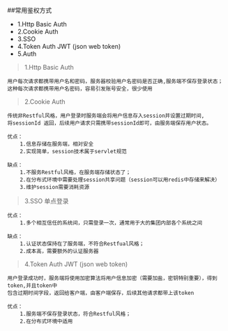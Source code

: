 ##常用鉴权方式    

- 1.Http Basic Auth    
- 2.Cookie Auth   
- 3.SSO  
- 4.Token Auth  JWT (json web token)   
- 5.Auth     

> 1.Http Basic Auth 
 
	用户每次请求都携带用户名和密码，服务器校验用户名密码是否正确,服务端不保存登录状态；  
	这种每次请求都携带用户名密码，容易引发账号安全，很少使用

> 2.Cookie Auth   
 
	传统非Restful风格，用户登录时服务端会将用户信息存入session并设置过期时间,  
	将sessionId 返回，后续用户请求只需携带sessionId即可，由服务端保存用户状态。    
	
	优点：  
		1.信息存储在服务端，相对安全  
	    2.实现简单，session技术属于servlet规范  
	
	缺点：  
		1.不服务Restful风格，在服务端存储状态了；  
		2.在分布式环境中需要处理session共享问题（session可以用redis中存储来解决） 
	    3.维护session需要消耗资源     

> 3.SSO  单点登录    
	
	优点：
		1.多个相互信任的系统间，只需登录一次，通常用于大的集团内部各个系统之间   
   
	缺点：  
		1.认证状态保持在了服务端，不符合Restfual风格；  
		2.成本高，需要额外的认证服务器

> 4.Token Auth  JWT (json web token)     
  
	用户登录成功时，服务端将使用加密算法将用户信息加密（需要加盐，密钥特别重要），得到token,并且token中
	包含过期时间字段，返回给客户端，由客户端保存，后续其他请求都带上该token  

	优点：  
		1.服务端不保存登录状态，符合Restful风格；  
	    2.在分布式环境中适用             
  